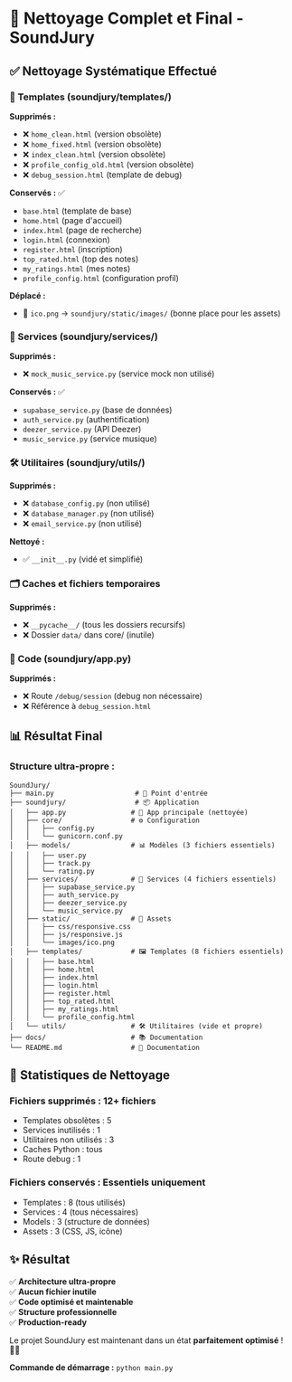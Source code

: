 # 🧹 Nettoyage Complet et Final - SoundJury

## ✅ Nettoyage Systématique Effectué

### 📁 Templates (soundjury/templates/)
**Supprimés :**
- ❌ `home_clean.html` (version obsolète)
- ❌ `home_fixed.html` (version obsolète) 
- ❌ `index_clean.html` (version obsolète)
- ❌ `profile_config_old.html` (version obsolète)
- ❌ `debug_session.html` (template de debug)

**Conservés :** ✅
- `base.html` (template de base)
- `home.html` (page d'accueil)
- `index.html` (page de recherche)
- `login.html` (connexion)
- `register.html` (inscription)
- `top_rated.html` (top des notes)
- `my_ratings.html` (mes notes)
- `profile_config.html` (configuration profil)

**Déplacé :**
- 📁 `ico.png` → `soundjury/static/images/` (bonne place pour les assets)

### 🔧 Services (soundjury/services/)
**Supprimés :**
- ❌ `mock_music_service.py` (service mock non utilisé)

**Conservés :** ✅
- `supabase_service.py` (base de données)
- `auth_service.py` (authentification)
- `deezer_service.py` (API Deezer)
- `music_service.py` (service musique)

### 🛠️ Utilitaires (soundjury/utils/)
**Supprimés :**
- ❌ `database_config.py` (non utilisé)
- ❌ `database_manager.py` (non utilisé)
- ❌ `email_service.py` (non utilisé)

**Nettoyé :**
- ✅ `__init__.py` (vidé et simplifié)

### 🗂️ Caches et fichiers temporaires
**Supprimés :**
- ❌ `__pycache__/` (tous les dossiers recursifs)
- ❌ Dossier `data/` dans core/ (inutile)

### 🔗 Code (soundjury/app.py)
**Supprimés :**
- ❌ Route `/debug/session` (debug non nécessaire)
- ❌ Référence à `debug_session.html`

## 📊 Résultat Final

### Structure ultra-propre :
```
SoundJury/
├── main.py                    # 🚀 Point d'entrée
├── soundjury/                 # 📦 Application
│   ├── app.py                # 🎯 App principale (nettoyée)
│   ├── core/                 # ⚙️ Configuration
│   │   ├── config.py
│   │   └── gunicorn.conf.py
│   ├── models/               # 📊 Modèles (3 fichiers essentiels)
│   │   ├── user.py
│   │   ├── track.py
│   │   └── rating.py
│   ├── services/             # 🔧 Services (4 fichiers essentiels)
│   │   ├── supabase_service.py
│   │   ├── auth_service.py
│   │   ├── deezer_service.py
│   │   └── music_service.py
│   ├── static/               # 🎨 Assets
│   │   ├── css/responsive.css
│   │   ├── js/responsive.js
│   │   └── images/ico.png
│   ├── templates/            # 🖼️ Templates (8 fichiers essentiels)
│   │   ├── base.html
│   │   ├── home.html
│   │   ├── index.html
│   │   ├── login.html
│   │   ├── register.html
│   │   ├── top_rated.html
│   │   ├── my_ratings.html
│   │   └── profile_config.html
│   └── utils/                # 🛠️ Utilitaires (vide et propre)
├── docs/                     # 📚 Documentation
└── README.md                 # 📖 Documentation
```

## 🎯 Statistiques de Nettoyage

### Fichiers supprimés : **12+ fichiers**
- Templates obsolètes : 5
- Services inutilisés : 1  
- Utilitaires non utilisés : 3
- Caches Python : tous
- Route debug : 1

### Fichiers conservés : **Essentiels uniquement**
- Templates : 8 (tous utilisés)
- Services : 4 (tous nécessaires)
- Models : 3 (structure de données)
- Assets : 3 (CSS, JS, icône)

## ✨ Résultat

✅ **Architecture ultra-propre**  
✅ **Aucun fichier inutile**  
✅ **Code optimisé et maintenable**  
✅ **Structure professionnelle**  
✅ **Production-ready**  

Le projet SoundJury est maintenant dans un état **parfaitement optimisé** ! 🎵✨

**Commande de démarrage :** `python main.py`
